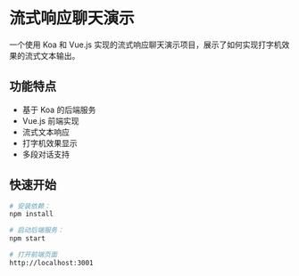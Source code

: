 # 流式响应聊天演示

一个使用 Koa 和 Vue.js 实现的流式响应聊天演示项目，展示了如何实现打字机效果的流式文本输出。

## 功能特点

- 基于 Koa 的后端服务
- Vue.js 前端实现
- 流式文本响应
- 打字机效果显示
- 多段对话支持

## 快速开始

```bash
# 安装依赖：
npm install

# 启动后端服务：
npm start

# 打开前端页面
http://localhost:3001
```
